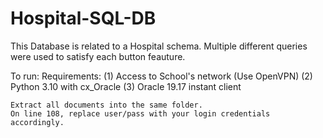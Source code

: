 # Hospital-SQL-DB
This Database is related to a Hospital schema. Multiple different queries were used to satisfy each button feauture.

To run:
	Requirements:
	  (1) Access to School's network (Use OpenVPN)
	  (2) Python 3.10 with cx_Oracle
	  (3) Oracle 19.17 instant client 


	Extract all documents into the same folder.
	On line 108, replace user/pass with your login credentials accordingly.
